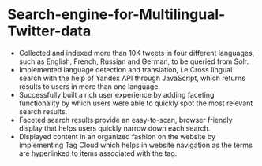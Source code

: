 # Search-engine-for-Multilingual-Twitter-data
- Collected and indexed more than 10K tweets in four different languages, such as English, French, Russian and German, to be queried from Solr. 
- Implemented language detection and translation, i.e Cross lingual search with the help of Yandex API through JavaScript, which returns results to users in more than one language. 
- Successfully built a rich user experience by adding faceting functionality by which users were able to quickly spot the most relevant search results. 
- Faceted search results provide an easy-to-scan, browser friendly display that helps users quickly narrow down each search. 
- Displayed content in an organized fashion on the website by implementing Tag Cloud which helps in website navigation as the terms are hyperlinked to items associated with the tag.
